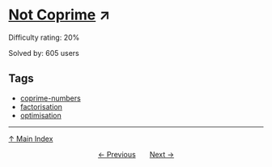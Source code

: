 # [Not Coprime](https://projecteuler.net/problem=838) ↗️

Difficulty rating: 20%

Solved by: 605 users
## Tags

- [coprime-numbers](../tags/coprime-numbers.md)
- [factorisation](../tags/factorisation.md)
- [optimisation](../tags/optimisation.md)



---

[↑ Main Index](../README.md)


<div align=center><a href='837.md'>← Previous</a> &nbsp;&nbsp; &nbsp;&nbsp;  <a href='839.md'>Next →</a></div>
